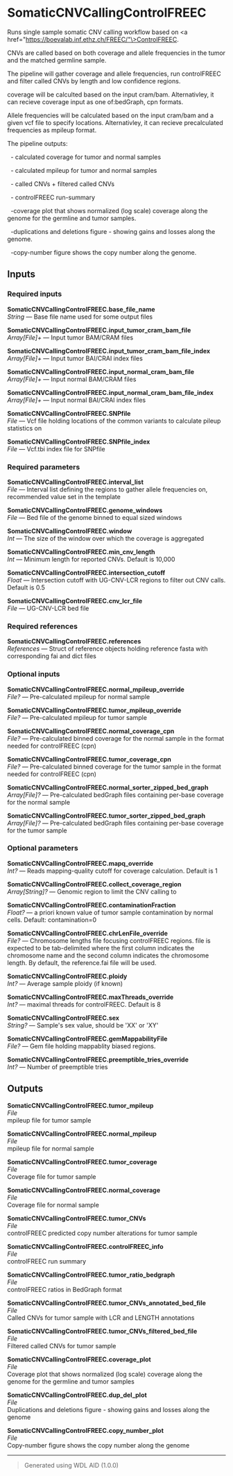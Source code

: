 # SomaticCNVCallingControlFREEC
Runs single sample somatic CNV calling workflow based on \<a href="https://boevalab.inf.ethz.ch/FREEC/"\>ControlFREEC</a>.

CNVs are called based on both coverage and allele frequencies in the tumor and the matched germline sample.

The pipeline will gather coverage and allele frequencies, run controlFREEC and filter called CNVs by length and low confidence regions.

coverage will be calculted based on the input cram/bam. Alternativley, it can recieve coverage input as one of:bedGraph, cpn formats.

Allele frequencies will be calculated based on the input cram/bam and a given vcf file to specify locations. Alternativley, it can recieve precalculated frequencies as mpileup format.

The pipeline outputs: 

&nbsp;&nbsp;- calculated coverage for tumor and normal samples

&nbsp;&nbsp;- calculated mpileup for tumor and normal samples

&nbsp;&nbsp;- called CNVs + filtered called CNVs

&nbsp;&nbsp;- controlFREEC run-summary

&nbsp;&nbsp;-coverage plot that shows normalized (log scale) coverage along the genome for the germline and tumor samples.

&nbsp;&nbsp;-duplications and deletions figure - showing gains and losses along the genome.

&nbsp;&nbsp;-copy-number figure  shows the copy number along the genome.



## Inputs

### Required inputs
<p name="SomaticCNVCallingControlFREEC.base_file_name">
        <b>SomaticCNVCallingControlFREEC.base_file_name</b><br />
        <i>String </i> &mdash; 
         Base file name used for some output files <br /> 
</p>
<p name="SomaticCNVCallingControlFREEC.input_tumor_cram_bam_file">
        <b>SomaticCNVCallingControlFREEC.input_tumor_cram_bam_file</b><br />
        <i>Array[File]+ </i> &mdash; 
         Input tumor BAM/CRAM files <br /> 
</p>
<p name="SomaticCNVCallingControlFREEC.input_tumor_cram_bam_file_index">
        <b>SomaticCNVCallingControlFREEC.input_tumor_cram_bam_file_index</b><br />
        <i>Array[File]+ </i> &mdash; 
         Input tumor BAI/CRAI index files <br /> 
</p>
<p name="SomaticCNVCallingControlFREEC.input_normal_cram_bam_file">
        <b>SomaticCNVCallingControlFREEC.input_normal_cram_bam_file</b><br />
        <i>Array[File]+ </i> &mdash; 
         Input normal BAM/CRAM files <br /> 
</p>
<p name="SomaticCNVCallingControlFREEC.input_normal_cram_bam_file_index">
        <b>SomaticCNVCallingControlFREEC.input_normal_cram_bam_file_index</b><br />
        <i>Array[File]+ </i> &mdash; 
         Input normal BAI/CRAI index files <br /> 
</p>
<p name="SomaticCNVCallingControlFREEC.SNPfile">
        <b>SomaticCNVCallingControlFREEC.SNPfile</b><br />
        <i>File </i> &mdash; 
         Vcf file holding locations of the common variants to calculate pileup statistics on <br /> 
</p>
<p name="SomaticCNVCallingControlFREEC.SNPfile_index">
        <b>SomaticCNVCallingControlFREEC.SNPfile_index</b><br />
        <i>File </i> &mdash; 
         Vcf.tbi index file for SNPfile <br /> 
</p>

### Required parameters
<p name="SomaticCNVCallingControlFREEC.interval_list">
        <b>SomaticCNVCallingControlFREEC.interval_list</b><br />
        <i>File </i> &mdash; 
         Interval list defining the regions to gather allele frequencies on, recommended value set in the template <br /> 
</p>
<p name="SomaticCNVCallingControlFREEC.genome_windows">
        <b>SomaticCNVCallingControlFREEC.genome_windows</b><br />
        <i>File </i> &mdash; 
         Bed file of the genome binned to equal sized windows <br /> 
</p>
<p name="SomaticCNVCallingControlFREEC.window">
        <b>SomaticCNVCallingControlFREEC.window</b><br />
        <i>Int </i> &mdash; 
         The size of the window over which the coverage is aggregated <br /> 
</p>
<p name="SomaticCNVCallingControlFREEC.min_cnv_length">
        <b>SomaticCNVCallingControlFREEC.min_cnv_length</b><br />
        <i>Int </i> &mdash; 
         Minimum length for reported CNVs. Default is 10,000 <br /> 
</p>
<p name="SomaticCNVCallingControlFREEC.intersection_cutoff">
        <b>SomaticCNVCallingControlFREEC.intersection_cutoff</b><br />
        <i>Float </i> &mdash; 
         Intersection cutoff with UG-CNV-LCR regions to filter out CNV calls. Default is  0.5 <br /> 
</p>
<p name="SomaticCNVCallingControlFREEC.cnv_lcr_file">
        <b>SomaticCNVCallingControlFREEC.cnv_lcr_file</b><br />
        <i>File </i> &mdash; 
         UG-CNV-LCR bed file <br /> 
</p>

### Required references
<p name="SomaticCNVCallingControlFREEC.references">
        <b>SomaticCNVCallingControlFREEC.references</b><br />
        <i>References </i> &mdash; 
         Struct of reference objects holding reference fasta with corresponding fai and dict files <br /> 
</p>

### Optional inputs
<p name="SomaticCNVCallingControlFREEC.normal_mpileup_override">
        <b>SomaticCNVCallingControlFREEC.normal_mpileup_override</b><br />
        <i>File? </i> &mdash; 
         Pre-calculated mpileup for normal sample <br /> 
</p>
<p name="SomaticCNVCallingControlFREEC.tumor_mpileup_override">
        <b>SomaticCNVCallingControlFREEC.tumor_mpileup_override</b><br />
        <i>File? </i> &mdash; 
         Pre-calculated mpileup for tumor sample <br /> 
</p>
<p name="SomaticCNVCallingControlFREEC.normal_coverage_cpn">
        <b>SomaticCNVCallingControlFREEC.normal_coverage_cpn</b><br />
        <i>File? </i> &mdash; 
         Pre-calculated binned coverage for the normal sample in the format needed for controlFREEC (cpn) <br /> 
</p>
<p name="SomaticCNVCallingControlFREEC.tumor_coverage_cpn">
        <b>SomaticCNVCallingControlFREEC.tumor_coverage_cpn</b><br />
        <i>File? </i> &mdash; 
         Pre-calculated binned coverage for the tumor sample in the format needed for controlFREEC (cpn) <br /> 
</p>
<p name="SomaticCNVCallingControlFREEC.normal_sorter_zipped_bed_graph">
        <b>SomaticCNVCallingControlFREEC.normal_sorter_zipped_bed_graph</b><br />
        <i>Array[File]? </i> &mdash; 
         Pre-calculated bedGraph files containing per-base coverage for the normal sample <br /> 
</p>
<p name="SomaticCNVCallingControlFREEC.tumor_sorter_zipped_bed_graph">
        <b>SomaticCNVCallingControlFREEC.tumor_sorter_zipped_bed_graph</b><br />
        <i>Array[File]? </i> &mdash; 
         Pre-calculated bedGraph files containing per-base coverage for the tumor sample <br /> 
</p>

### Optional parameters
<p name="SomaticCNVCallingControlFREEC.mapq_override">
        <b>SomaticCNVCallingControlFREEC.mapq_override</b><br />
        <i>Int? </i> &mdash; 
         Reads mapping-quality cutoff for coverage calculation. Default is 1 <br /> 
</p>
<p name="SomaticCNVCallingControlFREEC.collect_coverage_region">
        <b>SomaticCNVCallingControlFREEC.collect_coverage_region</b><br />
        <i>Array[String]? </i> &mdash; 
         Genomic region to limit the CNV calling to <br /> 
</p>
<p name="SomaticCNVCallingControlFREEC.contaminationFraction">
        <b>SomaticCNVCallingControlFREEC.contaminationFraction</b><br />
        <i>Float? </i> &mdash; 
         a priori known value of tumor sample contamination by normal cells. Default: contamination=0 <br /> 
</p>
<p name="SomaticCNVCallingControlFREEC.chrLenFile_override">
        <b>SomaticCNVCallingControlFREEC.chrLenFile_override</b><br />
        <i>File? </i> &mdash; 
         Chromosome lengths file focusing controlFREEC regions. file is expected to be tab-delimited where the first column indicates the chromosome name and the second column indicates the chromosome length. By default, the reference.fai file will be used. <br /> 
</p>
<p name="SomaticCNVCallingControlFREEC.ploidy">
        <b>SomaticCNVCallingControlFREEC.ploidy</b><br />
        <i>Int? </i> &mdash; 
         Average sample ploidy (if known) <br /> 
</p>
<p name="SomaticCNVCallingControlFREEC.maxThreads_override">
        <b>SomaticCNVCallingControlFREEC.maxThreads_override</b><br />
        <i>Int? </i> &mdash; 
         maximal threads for controlFREEC. Default is 8 <br /> 
</p>
<p name="SomaticCNVCallingControlFREEC.sex">
        <b>SomaticCNVCallingControlFREEC.sex</b><br />
        <i>String? </i> &mdash; 
         Sample's sex value, should be 'XX' or 'XY' <br /> 
</p>
<p name="SomaticCNVCallingControlFREEC.gemMappabilityFile">
        <b>SomaticCNVCallingControlFREEC.gemMappabilityFile</b><br />
        <i>File? </i> &mdash; 
         Gem file holding mappablity biased regions.  <br /> 
</p>
<p name="SomaticCNVCallingControlFREEC.preemptible_tries_override">
        <b>SomaticCNVCallingControlFREEC.preemptible_tries_override</b><br />
        <i>Int? </i> &mdash; 
         Number of preemptible tries <br /> 
</p>
</details>


## Outputs
<p name="SomaticCNVCallingControlFREEC.tumor_mpileup">
        <b>SomaticCNVCallingControlFREEC.tumor_mpileup</b><br />
        <i>File</i><br />
        mpileup file for tumor sample
</p>
<p name="SomaticCNVCallingControlFREEC.normal_mpileup">
        <b>SomaticCNVCallingControlFREEC.normal_mpileup</b><br />
        <i>File</i><br />
        mpileup file for normal sample
</p>
<p name="SomaticCNVCallingControlFREEC.tumor_coverage">
        <b>SomaticCNVCallingControlFREEC.tumor_coverage</b><br />
        <i>File</i><br />
        Coverage file for tumor sample
</p>
<p name="SomaticCNVCallingControlFREEC.normal_coverage">
        <b>SomaticCNVCallingControlFREEC.normal_coverage</b><br />
        <i>File</i><br />
        Coverage file for normal sample
</p>
<p name="SomaticCNVCallingControlFREEC.tumor_CNVs">
        <b>SomaticCNVCallingControlFREEC.tumor_CNVs</b><br />
        <i>File</i><br />
        controlFREEC predicted copy number alterations for tumor sample
</p>
<p name="SomaticCNVCallingControlFREEC.controlFREEC_info">
        <b>SomaticCNVCallingControlFREEC.controlFREEC_info</b><br />
        <i>File</i><br />
        controlFREEC run summary
</p>
<p name="SomaticCNVCallingControlFREEC.tumor_ratio_bedgraph">
        <b>SomaticCNVCallingControlFREEC.tumor_ratio_bedgraph</b><br />
        <i>File</i><br />
        controlFREEC ratios in BedGraph format
</p>
<p name="SomaticCNVCallingControlFREEC.tumor_CNVs_annotated_bed_file">
        <b>SomaticCNVCallingControlFREEC.tumor_CNVs_annotated_bed_file</b><br />
        <i>File</i><br />
        Called CNVs for tumor sample with LCR and LENGTH annotations
</p>
<p name="SomaticCNVCallingControlFREEC.tumor_CNVs_filtered_bed_file">
        <b>SomaticCNVCallingControlFREEC.tumor_CNVs_filtered_bed_file</b><br />
        <i>File</i><br />
        Filtered called CNVs for tumor sample
</p>
<p name="SomaticCNVCallingControlFREEC.coverage_plot">
        <b>SomaticCNVCallingControlFREEC.coverage_plot</b><br />
        <i>File</i><br />
        Coverage plot that shows normalized (log scale) coverage along the genome for the germline and tumor samples
</p>
<p name="SomaticCNVCallingControlFREEC.dup_del_plot">
        <b>SomaticCNVCallingControlFREEC.dup_del_plot</b><br />
        <i>File</i><br />
        Duplications and deletions figure - showing gains and losses along the genome
</p>
<p name="SomaticCNVCallingControlFREEC.copy_number_plot">
        <b>SomaticCNVCallingControlFREEC.copy_number_plot</b><br />
        <i>File</i><br />
        Copy-number figure  shows the copy number along the genome
</p>

<hr />

> Generated using WDL AID (1.0.0)

